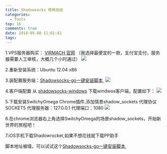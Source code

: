 ```yaml
---
title: Shadowsocks 使用总结
categories:
  - Tools
top: 16
comments: true
date: 2018-05-08 11:01:41
tags:
---
```


1.VPS服务器购买： [VIRMACH 官网](https://billing.virmach.com/cart.php?gid=1)
（我选择最便宜的一款，支付宝支付，服务器需要人工审核，大概几个小时通过） ![](http://www.le-more.com/wp-content/uploads/2018/05/vps_VRMACH.png)

2.重新安装系统：Ubuntu 12.04 x86

3.装配置服务端：[Shadowsocks-go一键安装脚本 ](https://teddysun.com/392.html) ![](http://www.le-more.com/wp-content/uploads/2018/05/vps_shadowsocks_server.png)

4.客户端配置 从 [shadowsocks-windows](https://github.com/shadowsocks/shadowsocks-windows)
下载windwos客户端，配置如下： ![](http://www.le-more.com/wp-content/uploads/2018/05/vps_shadowsocks_client.png)

5.下载安装SwitchyOmega Chrome插件,添加情景shadow_sockets 代理协议SOCKET5 代理服务器：127.0.0.1 代理端口：1080 ![](http://www.le-more.com/wp-content/uploads/2018/05/vps_shadowsocks_SwitchyOmega.png)

6.在chrome浏览器右上角选择SwitchyOmega的场景shadow_sockets，开始新世界的旅程吧！

7.iOS手机下载Shadowrocket,如果不想花钱就下载PP助手

脚本地址被墙，可以试试这个[Shadowsocks-go一键安装脚本 ](http://www.hopol.cn/2015/05/239/) 